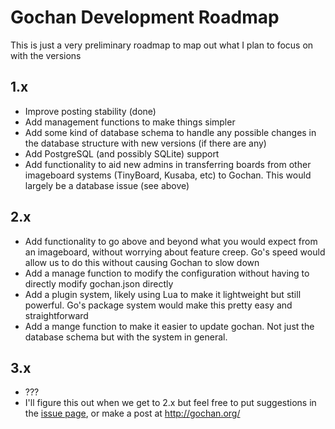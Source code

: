 # Gochan Development Roadmap

This is just a very preliminary roadmap to map out what I plan to focus on with the versions


1.x
----
* Improve posting stability (done)
* Add management functions to make things simpler
* Add some kind of database schema to handle any possible changes in the database structure with new versions (if there are any)
* Add PostgreSQL (and possibly SQLite) support
* Add functionality to aid new admins in transferring boards from other imageboard systems (TinyBoard, Kusaba, etc) to Gochan. This would largely be a database issue (see above)

2.x
----
* Add functionality to go above and beyond what you would expect from an imageboard, without worrying about feature creep. Go's speed would allow us to do this without causing Gochan to slow down
* Add a manage function to modify the configuration without having to directly modify gochan.json directly
* Add a plugin system, likely using Lua to make it lightweight but still powerful. Go's package system would make this pretty easy and straightforward
* Add a mange function to make it easier to update gochan. Not just the database schema but with the system in general.

3.x
----
* ???
* I'll figure this out when we get to 2.x but feel free to put suggestions in the [issue page](https://github.com/Eggbertx/gochan/issues), or make a post at http://gochan.org/
